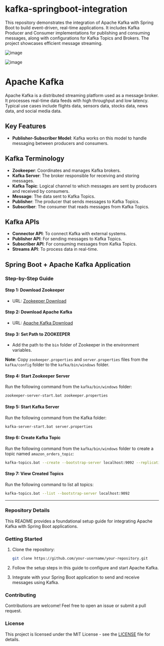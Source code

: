# kafka-springboot-integration
This repository demonstrates the integration of Apache Kafka with Spring Boot to build event-driven, real-time applications. It includes Kafka Producer and Consumer implementations for publishing and consuming messages, along with configurations for Kafka Topics and Brokers. The project showcases efficient message streaming.

![image](https://github.com/user-attachments/assets/9c23eb5a-5604-439c-9329-6ba638066e53)


![image](https://github.com/user-attachments/assets/198d9675-8bd4-4d7d-8dfc-98cb87b22667)


# Apache Kafka

Apache Kafka is a distributed streaming platform used as a message broker. It processes real-time data feeds with high throughput and low latency. Typical use cases include flights data, sensors data, stocks data, news data, and social media data.

## Key Features
- **Publisher-Subscriber Model**: Kafka works on this model to handle messaging between producers and consumers.

## Kafka Terminology
- **Zookeeper**: Coordinates and manages Kafka brokers.
- **Kafka Server**: The broker responsible for receiving and storing messages.
- **Kafka Topic**: Logical channel to which messages are sent by producers and received by consumers.
- **Message**: The data sent to Kafka Topics.
- **Publisher**: The producer that sends messages to Kafka Topics.
- **Subscriber**: The consumer that reads messages from Kafka Topics.

## Kafka APIs
- **Connector API**: To connect Kafka with external systems.
- **Publisher API**: For sending messages to Kafka Topics.
- **Subscriber API**: For consuming messages from Kafka Topics.
- **Streams API**: To process data in real-time.

## Spring Boot + Apache Kafka Application

### Step-by-Step Guide

#### Step 1: Download Zookeeper
- URL: [Zookeeper Download](http://mirrors.estointernet.in/apache/zookeeper/stable/)

#### Step 2: Download Apache Kafka
- URL: [Apache Kafka Download](http://mirrors.estointernet.in/apache/kafka/)

#### Step 3: Set Path to ZOOKEEPER
- Add the path to the `bin` folder of Zookeeper in the environment variables.

**Note**: Copy `zookeeper.properties` and `server.properties` files from the `kafka/config` folder to the `kafka/bin/windows` folder.

#### Step 4: Start Zookeeper Server
Run the following command from the `kafka/bin/windows` folder:
```bash
zookeeper-server-start.bat zookeeper.properties
```

#### Step 5: Start Kafka Server
Run the following command from the Kafka folder:
```bash
kafka-server-start.bat server.properties
```

#### Step 6: Create Kafka Topic
Run the following command from the `kafka/bin/windows` folder to create a topic named `amazon_orders_topic`:
```bash
kafka-topics.bat --create --bootstrap-server localhost:9092 --replication-factor 1 --partitions 1 --topic amazon_orders_topic
```

#### Step 7: View Created Topics
Run the following command to list all topics:
```bash
kafka-topics.bat --list --bootstrap-server localhost:9092
```

---
### Repository Details
This README provides a foundational setup guide for integrating Apache Kafka with Spring Boot applications.

### Getting Started
1. Clone the repository:
   ```bash
   git clone https://github.com/your-username/your-repository.git
   ```

2. Follow the setup steps in this guide to configure and start Apache Kafka.

3. Integrate with your Spring Boot application to send and receive messages using Kafka.

### Contributing
Contributions are welcome! Feel free to open an issue or submit a pull request.

### License
This project is licensed under the MIT License - see the [LICENSE](LICENSE) file for details.


